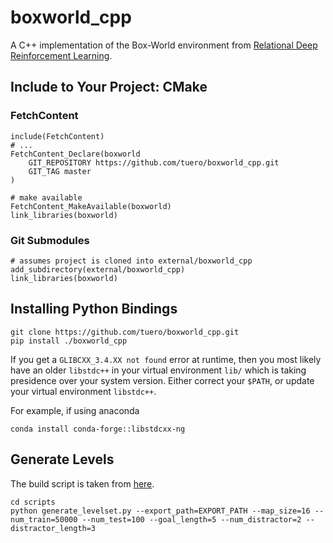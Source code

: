 # boxworld_cpp

A C++ implementation of the Box-World environment from [Relational Deep Reinforcement Learning](https://arxiv.org/pdf/1806.01830.pdf).

## Include to Your Project: CMake

### FetchContent
```shell
include(FetchContent)
# ...
FetchContent_Declare(boxworld
    GIT_REPOSITORY https://github.com/tuero/boxworld_cpp.git
    GIT_TAG master
)

# make available
FetchContent_MakeAvailable(boxworld)
link_libraries(boxworld)
```

### Git Submodules
```shell
# assumes project is cloned into external/boxworld_cpp
add_subdirectory(external/boxworld_cpp)
link_libraries(boxworld)
```

## Installing Python Bindings
```shell
git clone https://github.com/tuero/boxworld_cpp.git
pip install ./boxworld_cpp
```

If you get a `GLIBCXX_3.4.XX not found` error at runtime, 
then you most likely have an older `libstdc++` in your virtual environment `lib/` 
which is taking presidence over your system version.
Either correct your `$PATH`, or update your virtual environment `libstdc++`.

For example, if using anaconda
```shell
conda install conda-forge::libstdcxx-ng
```

## Generate Levels
The build script is taken from [here](https://github.com/nathangrinsztajn/Box-World/).
```shell
cd scripts
python generate_levelset.py --export_path=EXPORT_PATH --map_size=16 --num_train=50000 --num_test=100 --goal_length=5 --num_distractor=2 --distractor_length=3
```
